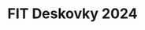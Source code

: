 ---
title: "FIT Deskovky 2024"
layout: news
categories:
  - Deskovky
  - Akce
tags:
  - Deskovky
  - Akce
img: "/assets/images/news/fit-deskovky-24.jpg"
---